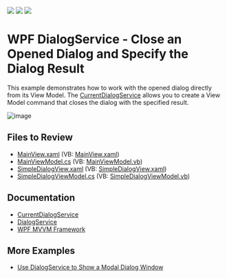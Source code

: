 <!-- default badges list -->
![](https://img.shields.io/endpoint?url=https://codecentral.devexpress.com/api/v1/VersionRange/146886609/22.2.2%2B)
[![](https://img.shields.io/badge/Open_in_DevExpress_Support_Center-FF7200?style=flat-square&logo=DevExpress&logoColor=white)](https://supportcenter.devexpress.com/ticket/details/T830533)
[![](https://img.shields.io/badge/📖_How_to_use_DevExpress_Examples-e9f6fc?style=flat-square)](https://docs.devexpress.com/GeneralInformation/403183)
<!-- default badges end -->

# WPF DialogService - Close an Opened Dialog and Specify the Dialog Result

This example demonstrates how to work with the opened dialog directly from its View Model. The [CurrentDialogService](https://docs.devexpress.com/WPF/401018/mvvm-framework/services/predefined-set/currentdialogservice) allows you to create a View Model command that closes the dialog with the specified result.

![image](https://user-images.githubusercontent.com/65009440/224754662-26ecba77-10b7-4046-82aa-fc2aea0607a6.png)

## Files to Review

* [MainView.xaml](./CS/DialogServiceExample/Views/MainView.xaml) (VB: [MainView.xaml](./VB/DialogServiceExample/Views/MainView.xaml))
* [MainViewModel.cs](./CS/DialogServiceExample/ViewModels/MainViewModel.cs) (VB: [MainViewModel.vb](./VB/DialogServiceExample/ViewModels/MainViewModel.vb))
* [SimpleDialogView.xaml](./CS/DialogServiceExample/Views/SimpleDialogView.xaml) (VB: [SimpleDialogView.xaml](./VB/DialogServiceExample/Views/SimpleDialogView.xaml))
* [SimpleDialogViewModel.cs](./CS/DialogServiceExample/ViewModels/SimpleDialogViewModel.cs) (VB: [SimpleDialogViewModel.vb](./VB/DialogServiceExample/ViewModels/SimpleDialogViewModel.vb))

## Documentation

* [CurrentDialogService](https://docs.devexpress.com/WPF/401018/mvvm-framework/services/predefined-set/currentdialogservice)
* [DialogService](https://docs.devexpress.com/WPF/17467/mvvm-framework/services/predefined-set/dialog-services/dialogservice)
* [WPF MVVM Framework](https://docs.devexpress.com/WPF/15112/mvvm-framework)

## More Examples

* [Use DialogService to Show a Modal Dialog Window](https://github.com/DevExpress-Examples/wpf-mvvm-framework-ui-services-dialogservice)
